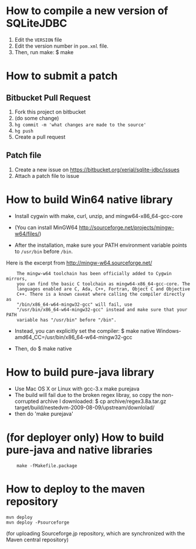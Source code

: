 How to compile a new version of SQLiteJDBC
===========================================
1. Edit the `VERSION` file
2. Edit the version number in `pom.xml` file.
3. Then, run make:
        $ make


How to submit a patch
=====================
Bitbucket Pull Request
----------------------
1. Fork this project on bitbucket
2. (do some change)
3. `hg commit -m 'what changes are made to the source'`
4. `hg push`
5. Create a pull request

Patch file
----------
1. Create a new issue on <https://bitbucket.org/xerial/sqlite-jdbc/issues>
2. Attach a patch file to issue


How to build Win64 native library
=================================
* Install cygwin with make, curl, unzip, and mingw64-x86_64-gcc-core
* (You can install MinGW64 <http://sourceforge.net/projects/mingw-w64/files/>) 

* After the installation, make sure your PATH environment variable
points to `/usr/bin` before `/bin`.

Here is the excerpt from <http://mingw-w64.sourceforge.net/>

        The mingw-w64 toolchain has been officially added to Cygwin mirrors,
        you can find the basic C toolchain as mingw64-x86_64-gcc-core. The
        languages enabled are C, Ada, C++, Fortran, Object C and Objective
        C++. There is a known caveat where calling the compiler directly as
        "/bin/x86_64-w64-mingw32-gcc" will fail, use
        "/usr/bin/x86_64-w64-mingw32-gcc" instead and make sure that your PATH
        variable has "/usr/bin" before "/bin".

* Instead, you can explicitly set the compiler:
        $ make native Windows-amd64_CC=/usr/bin/x86_64-w64-mingw32-gcc

* Then, do 
        $ make native


How to build pure-java library
==============================
* Use Mac OS X or Linux with gcc-3.x
        make purejava
* The build will fail due to the broken regex libray, so copy the non-corrupted
archive I downloaded:
        $ cp archive/regex3.8a.tar.gz target/build/nestedvm-2009-08-09/upstream/downlolad/
* then do 
        'make purejava' 


(for deployer only) How to build pure-java and native libraries
===============================================================
        make -fMakefile.package 


How to deploy to the maven repository
=====================================
    mvn deploy
    mvn deploy -Psourceforge  
(for uploading Sourceforge.jp repository, which are synchronized with the Maven
 central repository)
